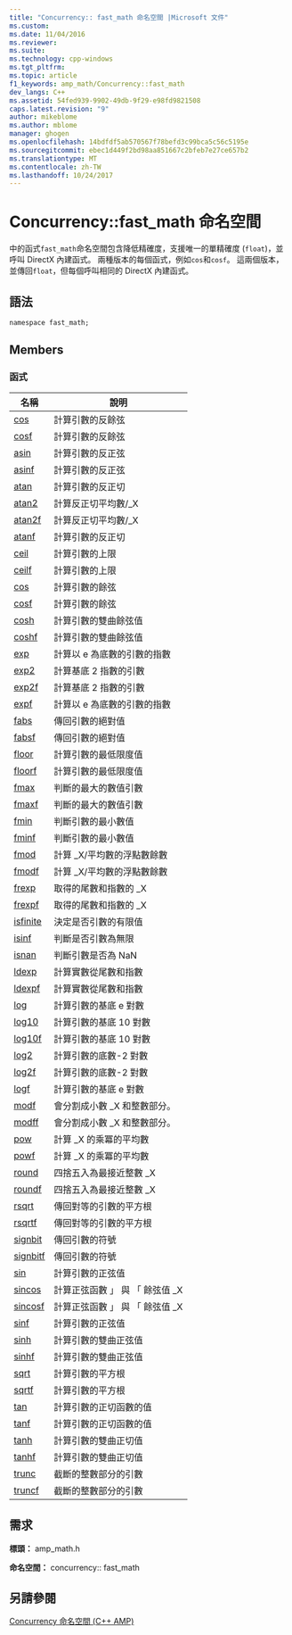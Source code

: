 ```yaml
---
title: "Concurrency:: fast_math 命名空間 |Microsoft 文件"
ms.custom: 
ms.date: 11/04/2016
ms.reviewer: 
ms.suite: 
ms.technology: cpp-windows
ms.tgt_pltfrm: 
ms.topic: article
f1_keywords: amp_math/Concurrency::fast_math
dev_langs: C++
ms.assetid: 54fed939-9902-49db-9f29-e98fd9821508
caps.latest.revision: "9"
author: mikeblome
ms.author: mblome
manager: ghogen
ms.openlocfilehash: 14bdfdf5ab570567f78befd3c99bca5c56c5195e
ms.sourcegitcommit: ebec1d449f2bd98aa851667c2bfeb7e27ce657b2
ms.translationtype: MT
ms.contentlocale: zh-TW
ms.lasthandoff: 10/24/2017
---
```

# <a name="concurrencyfastmath-namespace"></a>Concurrency::fast_math 命名空間
中的函式`fast_math`命名空間包含降低精確度，支援唯一的單精確度 (`float`)，並呼叫 DirectX 內建函式。 兩種版本的每個函式，例如`cos`和`cosf`。 這兩個版本，並傳回`float`，但每個呼叫相同的 DirectX 內建函式。  
  
## <a name="syntax"></a>語法  
  
```  
namespace fast_math;  
```  
  
## <a name="members"></a>Members  
  
### <a name="functions"></a>函式  
  
|名稱|說明|  
|----------|-----------------|  
|[cos](concurrency-fast-math-namespace-functions.md#cos)|計算引數的反餘弦|  
|[cosf](concurrency-fast-math-namespace-functions.md#cosf)|計算引數的反餘弦|  
|[asin](concurrency-fast-math-namespace-functions.md#asin)|計算引數的反正弦|  
|[asinf](concurrency-fast-math-namespace-functions.md#asinf)|計算引數的反正弦|  
|[atan](concurrency-fast-math-namespace-functions.md#atan)|計算引數的反正切|  
|[atan2](concurrency-fast-math-namespace-functions.md#atan2)|計算反正切平均數/_X|  
|[atan2f](concurrency-fast-math-namespace-functions.md#atan2f)|計算反正切平均數/_X|  
|[atanf](concurrency-fast-math-namespace-functions.md#atanf)|計算引數的反正切|  
|[ceil](concurrency-fast-math-namespace-functions.md#ceil)|計算引數的上限|  
|[ceilf](concurrency-fast-math-namespace-functions.md#ceilf)|計算引數的上限|  
|[cos](concurrency-fast-math-namespace-functions.md#cos)|計算引數的餘弦|  
|[cosf](concurrency-fast-math-namespace-functions.md#cosf)|計算引數的餘弦|  
|[cosh](concurrency-fast-math-namespace-functions.md#cosh)|計算引數的雙曲餘弦值|  
|[coshf](concurrency-fast-math-namespace-functions.md#coshf)|計算引數的雙曲餘弦值|  
|[exp](concurrency-fast-math-namespace-functions.md#exp)|計算以 e 為底數的引數的指數|  
|[exp2](concurrency-fast-math-namespace-functions.md#exp2)|計算基底 2 指數的引數|  
|[exp2f](concurrency-fast-math-namespace-functions.md#exp2f)|計算基底 2 指數的引數|  
|[expf](concurrency-fast-math-namespace-functions.md#expf)|計算以 e 為底數的引數的指數|  
|[fabs](concurrency-fast-math-namespace-functions.md#fabs)|傳回引數的絕對值|  
|[fabsf](concurrency-fast-math-namespace-functions.md#fabsf)|傳回引數的絕對值|  
|[floor](concurrency-fast-math-namespace-functions.md#floor)|計算引數的最低限度值|  
|[floorf](concurrency-fast-math-namespace-functions.md#floorf)|計算引數的最低限度值|  
|[fmax](concurrency-fast-math-namespace-functions.md#fmax)|判斷的最大的數值引數|  
|[fmaxf](concurrency-fast-math-namespace-functions.md#fmaxf)|判斷的最大的數值引數|  
|[fmin](concurrency-fast-math-namespace-functions.md#fmin)|判斷引數的最小數值|  
|[fminf](concurrency-fast-math-namespace-functions.md#fminf)|判斷引數的最小數值|  
|[fmod](concurrency-fast-math-namespace-functions.md#fmod)|計算 _X/平均數的浮點數餘數|  
|[fmodf](concurrency-fast-math-namespace-functions.md#fmodf)|計算 _X/平均數的浮點數餘數|  
|[frexp](concurrency-fast-math-namespace-functions.md#frexp)|取得的尾數和指數的 _X|  
|[frexpf](concurrency-fast-math-namespace-functions.md#frexpf)|取得的尾數和指數的 _X|  
|[isfinite](concurrency-fast-math-namespace-functions.md#isfinite)|決定是否引數的有限值|  
|[isinf](concurrency-fast-math-namespace-functions.md#isinf)|判斷是否引數為無限|  
|[isnan](concurrency-fast-math-namespace-functions.md#isnan)|判斷引數是否為 NaN|  
|[ldexp](concurrency-fast-math-namespace-functions.md#ldexp)|計算實數從尾數和指數|  
|[ldexpf](concurrency-fast-math-namespace-functions.md#ldexpf)|計算實數從尾數和指數|  
|[log](concurrency-fast-math-namespace-functions.md#log)|計算引數的基底 e 對數|  
|[log10](concurrency-fast-math-namespace-functions.md#log10)|計算引數的基底 10 對數|  
|[log10f](concurrency-fast-math-namespace-functions.md#log10f)|計算引數的基底 10 對數|  
|[log2](concurrency-fast-math-namespace-functions.md#log2)|計算引數的底數-2 對數|  
|[log2f](concurrency-fast-math-namespace-functions.md#log2f)|計算引數的底數-2 對數|  
|[logf](concurrency-fast-math-namespace-functions.md#logf)|計算引數的基底 e 對數|  
|[modf](concurrency-fast-math-namespace-functions.md#modf)|會分割成小數 _X 和整數部分。|  
|[modff](concurrency-fast-math-namespace-functions.md#modff)|會分割成小數 _X 和整數部分。|  
|[pow](concurrency-fast-math-namespace-functions.md#pow)|計算 _X 的乘冪的平均數|  
|[powf](concurrency-fast-math-namespace-functions.md#powf)|計算 _X 的乘冪的平均數|  
|[round](concurrency-fast-math-namespace-functions.md#round)|四捨五入為最接近整數 _X|  
|[roundf](concurrency-fast-math-namespace-functions.md#roundf)|四捨五入為最接近整數 _X|  
|[rsqrt](concurrency-fast-math-namespace-functions.md#rsqrt)|傳回對等的引數的平方根|  
|[rsqrtf](concurrency-fast-math-namespace-functions.md#rsqrtf)|傳回對等的引數的平方根|  
|[signbit](concurrency-fast-math-namespace-functions.md#signbit)|傳回引數的符號|  
|[signbitf](concurrency-fast-math-namespace-functions.md#signbitf)|傳回引數的符號|  
|[sin](concurrency-fast-math-namespace-functions.md#sin)|計算引數的正弦值|  
|[sincos](concurrency-fast-math-namespace-functions.md#sincos)|計算正弦函數 」 與 「 餘弦值 _X|  
|[sincosf](concurrency-fast-math-namespace-functions.md#sincosf)|計算正弦函數 」 與 「 餘弦值 _X|  
|[sinf](concurrency-fast-math-namespace-functions.md#sinf)|計算引數的正弦值|  
|[sinh](concurrency-fast-math-namespace-functions.md#sinh)|計算引數的雙曲正弦值|  
|[sinhf](concurrency-fast-math-namespace-functions.md#sinhf)|計算引數的雙曲正弦值|  
|[sqrt](concurrency-fast-math-namespace-functions.md#sqrt)|計算引數的平方根|  
|[sqrtf](concurrency-fast-math-namespace-functions.md#sqrtf)|計算引數的平方根|  
|[tan](concurrency-fast-math-namespace-functions.md#tan)|計算引數的正切函數的值|  
|[tanf](concurrency-fast-math-namespace-functions.md#tanf)|計算引數的正切函數的值|  
|[tanh](concurrency-fast-math-namespace-functions.md#tanh)|計算引數的雙曲正切值|  
|[tanhf](concurrency-fast-math-namespace-functions.md#tanhf)|計算引數的雙曲正切值|  
|[trunc](concurrency-fast-math-namespace-functions.md#trunc)|截斷的整數部分的引數|  
|[truncf](concurrency-fast-math-namespace-functions.md#truncf)|截斷的整數部分的引數|  

## <a name="requirements"></a>需求  
 **標頭：** amp_math.h  
  
 **命名空間：** concurrency:: fast_math  
  
## <a name="see-also"></a>另請參閱  
 [Concurrency 命名空間 (C++ AMP)](concurrency-namespace-cpp-amp.md)
